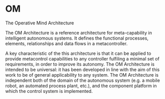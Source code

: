 # OM
The Operative Mind Architecture

The OM Architecture is a reference architecture for meta-capability in intelligent autonomous systems. It defines the functional processes, elements, relationships and data flows in a metacontroller. 

A key characteristic of the this architecture is that it can be applied to provide metacontrol capabilities to any controller fulfiling a minimal set of requirements, in order to improve its autonomy. The OM Architecture is intended to be universal: it has been developed in line with the aim of this work to be of general applicability to any system. The OM Architecture is independent both of the domain of the autonomous system (e.g. a mobile robot, an automated process plant, etc.), and the component platform in which the control system is implemented.

